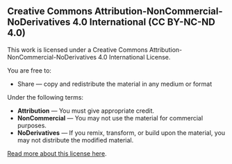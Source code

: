 ## Creative Commons Attribution-NonCommercial-NoDerivatives 4.0 International (CC BY-NC-ND 4.0)

This work is licensed under a Creative Commons Attribution-NonCommercial-NoDerivatives 4.0 International License.

You are free to:
- Share — copy and redistribute the material in any medium or format

Under the following terms:
- **Attribution** — You must give appropriate credit.
- **NonCommercial** — You may not use the material for commercial purposes.
- **NoDerivatives** — If you remix, transform, or build upon the material, you may not distribute the modified material.

[Read more about this license here](https://creativecommons.org/licenses/by-nc-nd/4.0/).
